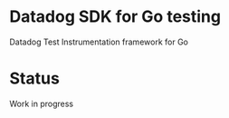 # Datadog SDK for Go testing
Datadog Test Instrumentation framework for Go

# Status
Work in progress